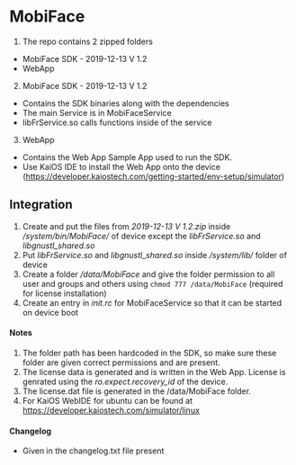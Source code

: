 # MobiFace

1. The repo contains 2 zipped folders
  * MobiFace SDK - 2019-12-13 V 1.2
  * WebApp

2. MobiFace SDK - 2019-12-13 V 1.2
  * Contains the SDK binaries along with the dependencies
  * The main Service is in MobiFaceService
  * libFrService.so calls functions inside of the service

3. WebApp
  * Contains the Web App Sample App used to run the SDK.
  * Use KaiOS IDE to install the Web App onto the device (https://developer.kaiostech.com/getting-started/env-setup/simulator)

## Integration

1. Create and put the files from *2019-12-13 V 1.2.zip* inside */system/bin/MobiFace/* of device except the *libFrService.so* and *libgnustl_shared.so* 
2. Put *libFrService.so* and *libgnustl_shared.so* inside */system/lib/* folder of device
3. Create a folder */data/MobiFace* and give the folder permission to all user and groups and others using `chmod 777 /data/MobiFace` (required for license installation)
4. Create an entry in *init.rc* for MobiFaceService so that it can be started on device boot

#### Notes

1. The folder path has been hardcoded in the SDK, so make sure these folder are given correct permissions and are present.
2. The license data is generated and is written in the Web App. License is genrated using the *ro.expect.recovery_id* of the device.
3. The license.dat file is generated in the /data/MobiFace folder. 
4. For KaiOS WebIDE for ubuntu can be found at https://developer.kaiostech.com/simulator/linux

#### Changelog

* Given in the changelog.txt file present
